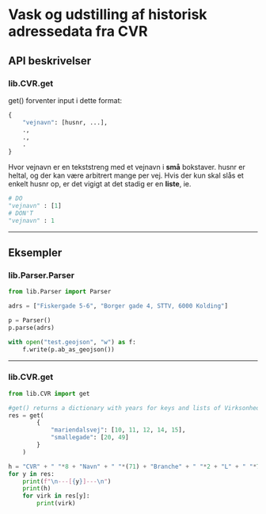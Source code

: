 # Vask og udstilling af historisk adressedata fra CVR

## API beskrivelser

### lib.CVR.get

get() forventer input i dette format:

```python
{
    "vejnavn": [husnr, ...],
    .,
    .,
    .
}
```

Hvor vejnavn er en tekststreng med et vejnavn i **små** bokstaver.
husnr er heltal, og der kan være arbitrert mange per vej.
Hvis der kun skal slås et enkelt husnr op, er det vigigt at det stadig er en **liste**, ie.
```python
# DO
"vejnavn" : [1]
# DON'T
"vejnavn" : 1
```

---

## Eksempler

### lib.Parser.Parser

```python
from lib.Parser import Parser

adrs = ["Fiskergade 5-6", "Borger gade 4, STTV, 6000 Kolding"]

p = Parser()
p.parse(adrs)

with open("test.geojson", "w") as f:
    f.write(p.ab_as_geojson())
```

---

### lib.CVR.get

```python
from lib.CVR import get

#get() returns a dictionary with years for keys and lists of Virksonhed-objects
res = get(
        {
            "mariendalsvej": [10, 11, 12, 14, 15],
            "smallegade": [20, 49]
        }
    )

h = "CVR" + " "*8 + "Navn" + " "*(71) + "Branche" + " "*2 + "L" + " "*7 + "M"
for y in res:
    print(f"\n---[{y}]---\n")
    print(h)
    for virk in res[y]:
        print(virk)
```
